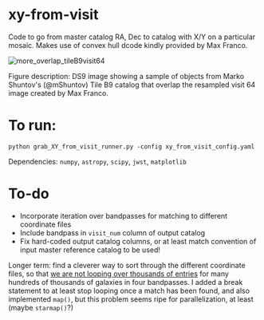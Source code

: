 # xy-from-visit
Code to go from master catalog RA, Dec to catalog with  X/Y on a particular mosaic. Makes use of convex hull dcode kindly provided by Max Franco.

![more_overlap_tileB9visit64](https://github.com/mcclearyj/xy-from-visit/assets/14120046/42cb0b25-ed88-4cba-88af-29d1b7d9ba71)

Figure description: DS9 image showing a sample of objects from Marko Shuntov's (@mShuntov) Tile B9 catalog that overlap the resampled visit 64 image created by Max Franco.

# To run:
```
python grab_XY_from_visit_runner.py -config xy_from_visit_config.yaml
```

Dependencies: `numpy`, `astropy`, `scipy`, `jwst`, `matplotlib`

# To-do

- Incorporate iteration over bandpasses for matching to different coordinate files
- Include bandpass in `visit_num` column of output catalog
- Fix hard-coded output catalog columns, or at least match convention of input master reference catalog to be used!

Longer term: find a cleverer way to sort through the different coordinate files, so that [we are not looping over thousands of entries]([url](https://github.com/mcclearyj/xy-from-visit/blob/5dbc3c943b2cd5e369893c4e3b1b3cf119649c7e/max_polygons.py#L90)https://github.com/mcclearyj/xy-from-visit/blob/5dbc3c943b2cd5e369893c4e3b1b3cf119649c7e/max_polygons.py#L90) for many hundreds of thousands of galaxies in four bandpasses. I added a break statement to at least stop looping once a match has been found, and also implemented `map()`, but this problem seems ripe for parallelization, at least (maybe `starmap()`?)
